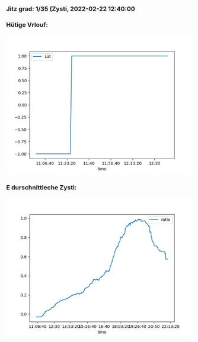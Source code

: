 ### Jitz grad: 1/35 (Zysti, 2022-02-22 12:40:00

### Hütige Vrlouf:
![Graph](Today.png)

### E durschnittleche Zysti:
![Graph](Zysti.png)